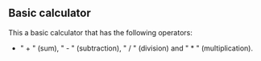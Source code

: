 ## Basic calculator

This a basic calculator that has the following operators: 
+ " + " (sum), " - " (subtraction), " / " (division) and " * " (multiplication).
